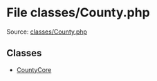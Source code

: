 File classes/County.php
=========

Source: [classes/County.php](https://github.com/PrestaShop/PrestaShop/blob/1.5.3.1/classes/County.php)


Classes
-------

* [CountyCore](class.CountyCore.md)


